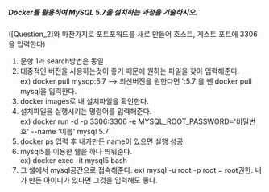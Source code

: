 ##### Docker를 활용하여 MySQL 5.7을 설치하는 과정을 기술하시오.

([Question_2]와 마찬가지로 포트포워드를 새로 만들어 호스트, 게스트 포트에 3306을 입력한다)

1. 문항 1과 search방법은 동일
2. 대중적인 버전을 사용하는것이 좋기 때문에 원하는 파일을 찾아 입력해준다.<br/>
  ex) docker pull mysqp:5.7    --> 최신버전을 원한다면 ':5.7'을 뺀 docker pull mysql을 입력한다.
3. docker images로 내 설치파일을 확인한다.
4. 설치파일을 실행시키는 명령어를 입력해준다.<br/>
  ex) docker run -d -p 3306:3306 -e MYSQL_ROOT_PASSWORD='비밀번호' --name '이름' mysql 5.7 <br/>
5. docker ps 입력 후 내가만든 name이 있으면 실행 성공
6. mysql5를 이용한 쉘을 하나 띄워준다. <br/>
  ex) docker exec -it mysql5 bash
7. 그 쉘에서 mysql공간으로 접속해준다.
  ex) mysql -u root -p          root = root권한. 내가 만든 아이디가 있다면 그것을 입력해도 좋다.
